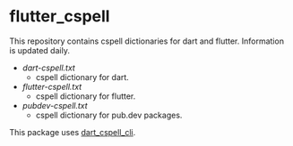 # flutter_cspell

This repository contains cspell dictionaries for dart and flutter.
Information is updated daily.

- _dart-cspell.txt_
  - cspell dictionary for dart.
- _flutter-cspell.txt_
  - cspell dictionary for flutter.
- _pubdev-cspell.txt_
  - cspell dictionary for pub.dev packages.

This package uses [dart_cspell_cli](https://github.com/fa0311/dart_cspell_cli).
